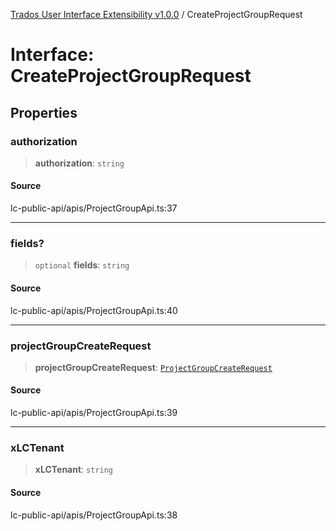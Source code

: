 [Trados User Interface Extensibility v1.0.0](../wiki/globals) / CreateProjectGroupRequest

# Interface: CreateProjectGroupRequest

## Properties

### authorization

> **authorization**: `string`

#### Source

lc-public-api/apis/ProjectGroupApi.ts:37

***

### fields?

> `optional` **fields**: `string`

#### Source

lc-public-api/apis/ProjectGroupApi.ts:40

***

### projectGroupCreateRequest

> **projectGroupCreateRequest**: [`ProjectGroupCreateRequest`](../wiki/Interface.ProjectGroupCreateRequest)

#### Source

lc-public-api/apis/ProjectGroupApi.ts:39

***

### xLCTenant

> **xLCTenant**: `string`

#### Source

lc-public-api/apis/ProjectGroupApi.ts:38
